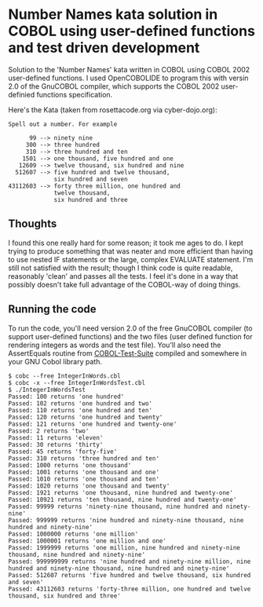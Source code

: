
# Number Names kata solution in COBOL using user-defined functions and test driven development

Solution to the 'Number Names' kata written in COBOL using COBOL 2002 user-defined functions.  I used OpenCOBOLIDE to program this with versin 2.0 of the GnuCOBOL compiler, which supports the COBOL 2002 user-definied functions specification.

Here's the Kata (taken from rosettacode.org via cyber-dojo.org):

```
Spell out a number. For example

      99 --> ninety nine
     300 --> three hundred
     310 --> three hundred and ten
    1501 --> one thousand, five hundred and one
   12609 --> twelve thousand, six hundred and nine
  512607 --> five hundred and twelve thousand,
             six hundred and seven
43112603 --> forty three million, one hundred and
             twelve thousand,
             six hundred and three
```
## Thoughts
I found this one really hard for some reason; it took me ages to do.  I kept trying to produce
something that was neater and more efficient than having to use nested IF statements or the large, complex EVALUATE statement.  I'm
still not satisfied with the result; though I think code is quite readable, reasonably 'clean' and passes all
the tests.  I feel it's done in a way that possibly doesn't take full advantage of the COBOL-way
of doing things.

## Running the code
To run the code, you'll need version 2.0 of the free GnuCOBOL compiler (to support user-defined functions) and the two files (user defined function for rendering integers as words and the test file).  You'll also need the AssertEquals routine from [COBOL-Test-Suite](https://github.com/mikebharris/COBOL-Test-Suite) compiled and somewhere in your GNU Cobol library path.
```
$ cobc --free IntegerInWords.cbl
$ cobc -x --free IntegerInWordsTest.cbl
$ ./IntegerInWordsTest
Passed: 100 returns 'one hundred'
Passed: 102 returns 'one hundred and two'
Passed: 110 returns 'one hundred and ten'
Passed: 120 returns 'one hundred and twenty'
Passed: 121 returns 'one hundred and twenty-one'
Passed: 2 returns 'two'
Passed: 11 returns 'eleven'
Passed: 30 returns 'thirty'
Passed: 45 returns 'forty-five'
Passed: 310 returns 'three hundred and ten'
Passed: 1000 returns 'one thousand'
Passed: 1001 returns 'one thousand and one'
Passed: 1010 returns 'one thousand and ten'
Passed: 1020 returns 'one thousand and twenty'
Passed: 1921 returns 'one thousand, nine hundred and twenty-one'
Passed: 10921 returns 'ten thousand, nine hundred and twenty-one'
Passed: 99999 returns 'ninety-nine thousand, nine hundred and ninety-nine'
Passed: 999999 returns 'nine hundred and ninety-nine thousand, nine hundred and ninety-nine'
Passed: 1000000 returns 'one million'
Passed: 1000001 returns 'one million and one'
Passed: 1999999 returns 'one million, nine hundred and ninety-nine thousand, nine hundred and ninety-nine'
Passed: 999999999 returns 'nine hundred and ninety-nine million, nine hundred and ninety-nine thousand, nine hundred and ninety-nine'
Passed: 512607 returns 'five hundred and twelve thousand, six hundred and seven'
Passed: 43112603 returns 'forty-three million, one hundred and twelve thousand, six hundred and three'
```

